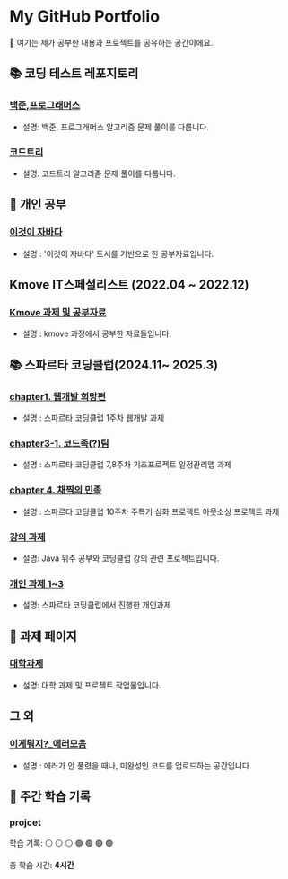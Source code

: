 # My GitHub Portfolio

👋 여기는 제가 공부한 내용과 프로젝트를 공유하는 공간이에요.

## 📚 코딩 테스트 레포지토리
### [백준,프로그래머스](https://github.com/juyangjin/Coding-Test)
- 설명: 백준, 프로그래머스 알고리즘 문제 풀이를 다룹니다.

### [코드트리](https://github.com/juyangjin/Code-Tree)
- 설명: 코드트리 알고리즘 문제 풀이를 다룹니다.

## 🧠 개인 공부
### [이것이 자바다](https://github.com/juyangjin/JAVA-s-Study)
- 설명 : '이것이 자바다' 도서를 기반으로 한 공부자료입니다.

## Kmove IT스페셜리스트 (2022.04 ~ 2022.12)
### [Kmove 과제 및 공부자료](https://github.com/juyangjin/2022_Kmove)
- 설명 : kmove 과정에서 공부한 자료들입니다.

## 📚 스파르타 코딩클럽(2024.11~ 2025.3)
### [chapter1. 웹개발 희망편](https://github.com/DeaHyun0911/sparta-web-team)
- 설명 : 스파르타 코딩클럽 1주차 웹개발 과제

### [chapter3-1. 코드족(?)팀](https://github.com/cnux9/Newsfeed)
- 설명 : 스파르타 코딩클럽 7,8주차 기초프로젝트 일정관리앱 과제

### [chapter 4. 채찍의 민족](https://github.com/roqkfchqh/outsourcing)
- 설명 : 스파르타 코딩클럽 10주차 주특기 심화 프로젝트 아웃소싱 프로젝트 과제 

### [강의 과제](https://github.com/juyangjin/study)
- 설명: Java 위주 공부와 코딩클럽 강의 관련 프로젝트입니다.

### [개인 과제 1~3](https://github.com/juyangjin/personal_assignment)
- 설명: 스파르타 코딩클럽에서 진행한 개인과제

## 📑 과제 페이지
### [대학과제](https://github.com/juyangjin/BU-2017-2022)
- 설명: 대학 과제 및 프로젝트 작업물입니다.

## 그 외
### [이게뭐지?_에러모음](https://github.com/juyangjin/Error)
- 설명 : 에러가 안 풀렸을 때나, 미완성인 코드를 업로드하는 공간입니다.

## 📑 주간 학습 기록

### projcet
학습 기록: ⚪ ⚪ ⚪ 🟢 🟢 🟢 🟢 

총 학습 시간: **4시간**


